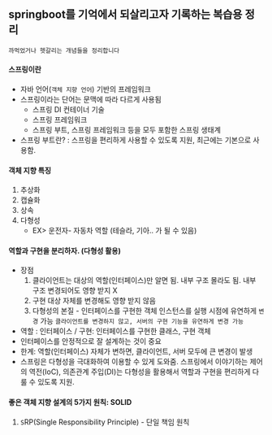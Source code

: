 ## springboot를 기억에서 되살리고자 기록하는 복습용 정리 
`까먹었거나 헷갈리는 개념들을 정리합니다`

#### 스프링이란
* 자바 언어(`객체 지향 언어`) 기반의 프레임워크
* 스프링이라는 단어는 문맥에 따라 다르게 사용됨
    * 스프링 DI 컨테이너 기술
    * 스프링 프레임워크
    * 스프링 부트, 스프링 프레임워크 등을 모두 포함한 스프링 생태계 
* 스프링 부트란? : 스프링을 편리하게 사용할 수 있도록 지원, 최근에는 기본으로 사용함. 


#### 객체 지향 특징
1. 추상화
2. 캡슐화
3. 상속
4. 다형성 
    * EX> 운전자- 자동차 역할 (테슬라, 기아.. 가 될 수 있음)

#### 역할과 구현을 분리하자. (다형성 활용)
* 장점
    1. 클라이언트는 대상의 역할(인터페이스)만 알면 됨. 내부 구조 몰라도 됨. 내부 구조 변경되어도 영향 받지 X 
    2. 구현 대상 자체를 변경해도 영향 받지 않음 
    3. 다형성의 본질 - 인터페이스를 구현한 객체 인스턴스를 실행 시점에 유연하게 `변경` 가능 
        `클라이언트를 변경하지 않고, 서버의 구현 기능을 유연하게 변경 가능`
* 역할 : 인터페이스 / 구현: 인터페이스를 구현한 클래스, 구현 객체 
* 인터페이스를 안정적으로 잘 설계하는 것이 중요
* 한계: 역할(인터페이스) 자체가 변하면, 클라이언트, 서버 모두에 큰 변경이 발생
* 스프링은 다형성을 극대화하여 이용할 수 있게 도와줌. 스프링에서 이야기하는 제어의 역전(IoC), 의존관계 주입(DI)는 다형성을 활용해서 역할과 구현을 편리하게 다룰 수 있도록 지원. 

#### 좋은 객체 지향 설계의 5가지 원칙: SOLID
1. `S`RP(Single Responsibility Principle) - 단일 책임 원칙 
